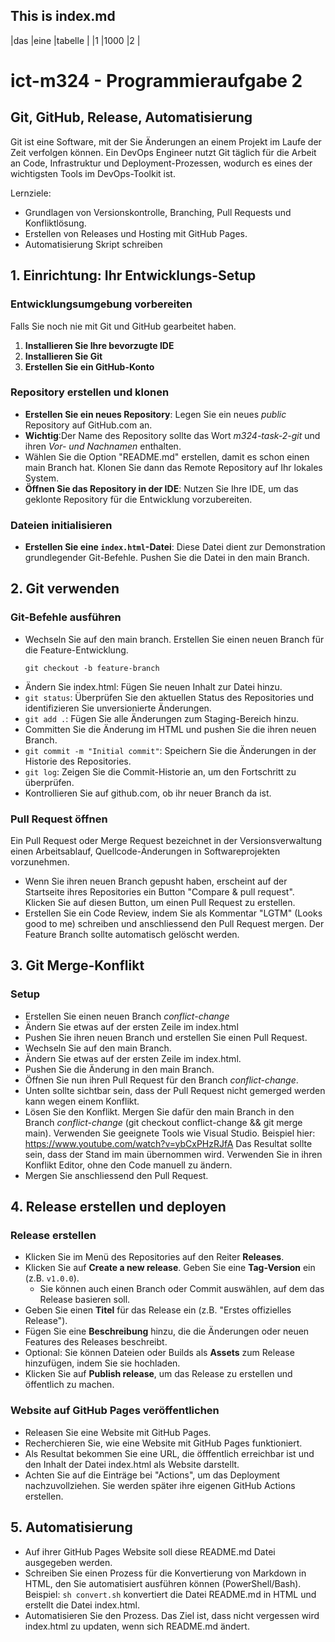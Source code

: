## This is index.md

|das |eine |tabelle |
|1 |1000 |2 |

<h1 id="ict-m324-programmieraufgabe-2">ict-m324 - Programmieraufgabe 2</h1>
<h2 id="git-github-release-automatisierung">Git, GitHub, Release, Automatisierung</h2>
<p>Git ist eine Software, mit der Sie Änderungen an einem Projekt im Laufe der Zeit verfolgen können.
Ein DevOps Engineer nutzt Git täglich für die Arbeit an Code, Infrastruktur und Deployment-Prozessen, wodurch es eines der wichtigsten Tools im DevOps-Toolkit ist.</p>
<p>Lernziele:</p>
<ul>
<li>Grundlagen von Versionskontrolle, Branching, Pull Requests und Konfliktlösung.</li>
<li>Erstellen von Releases und Hosting mit GitHub Pages.</li>
<li>Automatisierung Skript schreiben</li>
</ul>
<h2 id="1-einrichtung-ihr-entwicklungs-setup">1. Einrichtung: Ihr Entwicklungs-Setup</h2>
<h3 id="entwicklungsumgebung-vorbereiten">Entwicklungsumgebung vorbereiten</h3>
<p>Falls Sie noch nie mit Git und GitHub gearbeitet haben.</p>
<ol>
<li><strong>Installieren Sie Ihre bevorzugte IDE</strong></li>
<li><strong>Installieren Sie Git</strong></li>
<li><strong>Erstellen Sie ein GitHub-Konto</strong> </li>
</ol>
<h3 id="repository-erstellen-und-klonen">Repository erstellen und klonen</h3>
<ul>
<li><strong>Erstellen Sie ein neues Repository</strong>: Legen Sie ein neues <em>public</em> Repository auf GitHub.com an. </li>
<li><strong>Wichtig</strong>:Der Name des Repository sollte das Wort <em>m324-task-2-git</em> und ihren <em>Vor- und Nachnamen</em> enthalten. </li>
<li>Wählen Sie die Option &quot;README.md&quot; erstellen, damit es schon einen main Branch hat. Klonen Sie dann das Remote Repository auf Ihr lokales System.</li>
<li><strong>Öffnen Sie das Repository in der IDE</strong>: Nutzen Sie Ihre IDE, um das geklonte Repository für die Entwicklung vorzubereiten.</li>
</ul>
<h3 id="dateien-initialisieren">Dateien initialisieren</h3>
<ul>
<li><strong>Erstellen Sie eine <code>index.html</code>-Datei</strong>: Diese Datei dient zur Demonstration grundlegender Git-Befehle. Pushen Sie die Datei in den main Branch.</li>
</ul>
<h2 id="2-git-verwenden">2. Git verwenden</h2>
<h3 id="git-befehle-ausf-hren">Git-Befehle ausführen</h3>
<ul>
<li>Wechseln Sie auf den main branch. Erstellen Sie einen neuen Branch für die Feature-Entwicklung.<pre><code class="lang-bash">git checkout -<span class="hljs-selector-tag">b</span> feature-branch
</code></pre>
</li>
<li>Ändern Sie index.html: Fügen Sie neuen Inhalt zur Datei hinzu.</li>
<li><code>git status</code>: Überprüfen Sie den aktuellen Status des Repositories und identifizieren Sie unversionierte Änderungen.</li>
<li><code>git add .</code>: Fügen Sie alle Änderungen zum Staging-Bereich hinzu.</li>
<li>Committen Sie die Änderung im HTML und pushen Sie die ihren neuen Branch.</li>
<li><code>git commit -m &quot;Initial commit&quot;</code>: Speichern Sie die Änderungen in der Historie des Repositories.</li>
<li><code>git log</code>: Zeigen Sie die Commit-Historie an, um den Fortschritt zu überprüfen.</li>
<li>Kontrollieren Sie auf github.com, ob ihr neuer Branch da ist.</li>
</ul>
<h3 id="pull-request-ffnen">Pull Request öffnen</h3>
<p>Ein Pull Request oder Merge Request bezeichnet in der Versionsverwaltung einen Arbeitsablauf, Quellcode-Änderungen in Softwareprojekten vorzunehmen.</p>
<ul>
<li>Wenn Sie ihren neuen Branch gepusht haben, erscheint auf der Startseite ihres Repositories ein Button &quot;Compare &amp; pull request&quot;. Klicken Sie auf diesen Button, um einen Pull Request zu erstellen.</li>
<li>Erstellen Sie ein Code Review, indem Sie als Kommentar &quot;LGTM&quot; (Looks good to me) schreiben und anschliessend den Pull Request mergen. Der Feature Branch sollte automatisch gelöscht werden.</li>
</ul>
<h2 id="3-git-merge-konflikt">3. Git Merge-Konflikt</h2>
<h3 id="setup">Setup</h3>
<ul>
<li>Erstellen Sie einen neuen Branch <em>conflict-change</em></li>
<li>Ändern Sie etwas auf der ersten Zeile im index.html</li>
<li>Pushen Sie ihren neuen Branch und erstellen Sie einen Pull Request.</li>
<li>Wechseln Sie auf den main Branch.</li>
<li>Ändern Sie etwas auf der ersten Zeile im index.html.</li>
<li>Pushen Sie die Änderung in den main Branch.</li>
<li>Öffnen Sie nun ihren Pull Request für den Branch <em>conflict-change</em>.</li>
<li>Unten sollte sichtbar sein, dass der Pull Request nicht gemerged werden kann wegen einem Konflikt.</li>
<li>Lösen Sie den Konflikt. Mergen Sie dafür den main Branch in den Branch <em>conflict-change</em> (git checkout conflict-change &amp;&amp; git merge main). Verwenden Sie geeignete Tools wie Visual Studio. Beispiel hier: <a href="https://www.youtube.com/watch?v=ybCxPHzRJfA">https://www.youtube.com/watch?v=ybCxPHzRJfA</a>
Das Resultat sollte sein, dass der Stand im main übernommen wird. Verwenden Sie in ihren Konflikt Editor, ohne den Code manuell zu ändern.</li>
<li>Mergen Sie anschliessend den Pull Request.</li>
</ul>
<h2 id="4-release-erstellen-und-deployen">4. Release erstellen und deployen</h2>
<h3 id="release-erstellen">Release erstellen</h3>
<ul>
<li>Klicken Sie im Menü des Repositories auf den Reiter <strong>Releases</strong>.</li>
<li>Klicken Sie auf <strong>Create a new release</strong>.
Geben Sie eine <strong>Tag-Version</strong> ein (z.B. <code>v1.0.0</code>).<ul>
<li>Sie können auch einen Branch oder Commit auswählen, auf dem das Release basieren soll.</li>
</ul>
</li>
<li>Geben Sie einen <strong>Titel</strong> für das Release ein (z.B. &quot;Erstes offizielles Release&quot;).</li>
<li>Fügen Sie eine <strong>Beschreibung</strong> hinzu, die die Änderungen oder neuen Features des Releases beschreibt.</li>
<li>Optional: Sie können Dateien oder Builds als <strong>Assets</strong> zum Release hinzufügen, indem Sie sie hochladen.</li>
<li>Klicken Sie auf <strong>Publish release</strong>, um das Release zu erstellen und öffentlich zu machen.</li>
</ul>
<h3 id="website-auf-github-pages-ver-ffentlichen">Website auf GitHub Pages veröffentlichen</h3>
<ul>
<li>Releasen Sie eine Website mit GitHub Pages.</li>
<li>Recherchieren Sie, wie eine Website mit GitHub Pages funktioniert.</li>
<li>Als Resultat bekommen Sie eine URL, die öfffentlich erreichbar ist und den Inhalt der Datei index.html als Website darstellt.</li>
<li>Achten Sie auf die Einträge bei &quot;Actions&quot;, um das Deployment nachzuvollziehen. Sie werden später ihre eigenen GitHub Actions erstellen. </li>
</ul>
<h2 id="5-automatisierung">5. Automatisierung</h2>
<ul>
<li>Auf ihrer GitHub Pages Website soll diese README.md Datei ausgegeben werden. </li>
<li>Schreiben Sie einen Prozess für die Konvertierung von Markdown in HTML, den Sie automatisiert ausführen können (PowerShell/Bash). Beispiel: <code>sh convert.sh</code> konvertiert die Datei README.md in HTML und erstellt die Datei index.html.</li>
<li>Automatisieren Sie den Prozess. Das Ziel ist, dass nicht vergessen wird index.html zu updaten, wenn sich README.md ändert.</li>
</ul>
